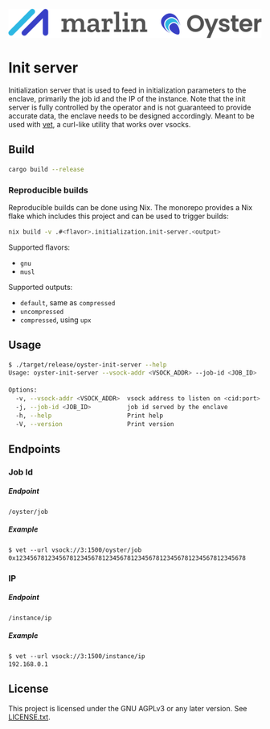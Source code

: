 ![Marlin Oyster Logo](./logo.svg)

# Init server

Initialization server that is used to feed in initialization parameters to the enclave, primarily the job id and the IP of the instance. Note that the init server is fully controlled by the operator and is not guaranteed to provide accurate data, the enclave needs to be designed accordingly. Meant to be used with [vet](../vet), a curl-like utility that works over vsocks.

## Build

```bash
cargo build --release
```

### Reproducible builds

Reproducible builds can be done using Nix. The monorepo provides a Nix flake which includes this project and can be used to trigger builds:

```bash
nix build -v .#<flavor>.initialization.init-server.<output>
```

Supported flavors:
- `gnu`
- `musl`

Supported outputs:
- `default`, same as `compressed`
- `uncompressed`
- `compressed`, using `upx`

## Usage

```bash
$ ./target/release/oyster-init-server --help
Usage: oyster-init-server --vsock-addr <VSOCK_ADDR> --job-id <JOB_ID>

Options:
  -v, --vsock-addr <VSOCK_ADDR>  vsock address to listen on <cid:port>
  -j, --job-id <JOB_ID>          job id served by the enclave
  -h, --help                     Print help
  -V, --version                  Print version
```

## Endpoints

### Job Id

##### Endpoint

```
/oyster/job
```

##### Example

```
$ vet --url vsock://3:1500/oyster/job
0x1234567812345678123456781234567812345678123456781234567812345678
```

### IP

##### Endpoint

```
/instance/ip
```

##### Example

```
$ vet --url vsock://3:1500/instance/ip
192.168.0.1
```

## License

This project is licensed under the GNU AGPLv3 or any later version. See [LICENSE.txt](./LICENSE.txt).
